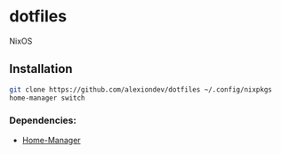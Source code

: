 # dotfiles
NixOS

## Installation

```sh
git clone https://github.com/alexiondev/dotfiles ~/.config/nixpkgs
home-manager switch
```

### Dependencies:

* [Home-Manager](https://github.com/nix-community/home-manager)
